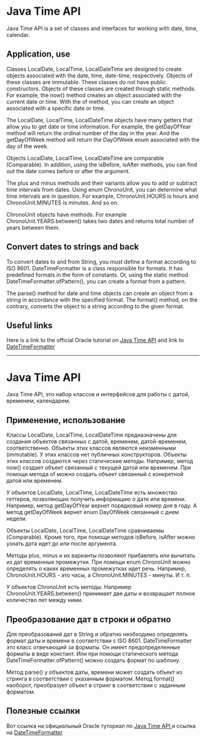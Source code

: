# Java Time API

Java Time API is a set of classes and interfaces for working with date, time, calendar.

## Application, use
Classes LocalDate, LocalTime, LocalDateTime are designed to create objects associated with the date,
time, date-time, respectively.
Objects of these classes are immutable.
These classes do not have public constructors.
Objects of these classes are created through static methods.
For example, the now() method creates an object associated with the current date or time.
With the of method, you can create an object associated with a specific date or time.

The LocalDate, LocalTime, LocalDateTime objects have many getters that allow you to get
date or time information.
For example, the getDayOfYear method will return the ordinal number of the day in the year.
And the getDayOfWeek method will return the DayOfWeek enum associated with the day of the week.

Objects LocalDate, LocalTime, LocalDateTime are comparable (Comparable).
In addition, using the isBefore, isAfter methods, you can find out the date comes before or after the argument.

The plus and minus methods and their variants allow you to add or subtract time intervals from dates.
Using enum ChronoUnit, you can determine what time intervals are in question.
For example, ChronoUnit.HOURS is hours and ChronoUnit.MINUTES is minutes. And so on.

ChronoUnit objects have methods. For example ChronoUnit.YEARS.between() takes two dates and returns
total number of years between them.

## Convert dates to strings and back
To convert dates to and from String, you must define a format according to ISO 8601.
DateTimeFormatter is a class responsible for formats. It has predefined formats in the form of constants.
Or, using the static method DateTimeFormatter.ofPattern(), you can create a format from a pattern.

The parse() method for date and time objects can create an object from a string in accordance with the specified format.
The format() method, on the contrary, converts the object to a string according to the given format.

## Useful links
Here is a link to the official Oracle tutorial on
<a href="https://docs.oracle.com/javase/tutorial/datetime/index.html"> Java Time API</a> and
link to
<a href="https://docs.oracle.com/en/java/javase/11/docs/api/java.base/java/time/format/DateTimeFormatter.html"> DateTimeFormatter</a>

____________________________________________________

# Java Time API

Java Time API, это набор классов и интерфейсов для работы с датой, временем, календарем.

## Применение, использование
Классы LocalDate, LocalTime, LocalDateTime предназначены для создания объектов связанных с датой,
временем, датой-временем, соответственно.
Объекты этих классов являются неизменными (immutable).
У этих классов нет публичных конструкторов.
Объекты этих классов создаются через статические методы.
Например, метод now() создает объект связанный с текущей датой или временем.
При помощи метода of можно создать объект связанный с конкретной датой или временем.

У объектов LocalDate, LocalTime, LocalDateTime есть множество геттеров, позволяющих получить
информацию о дате или времени.
Например, метод getDayOfYear вернет порядковый номер дня в году.
А метод getDayOfWeek вернет enum DayOfWeek связанный с днем недели.

Объекты LocalDate, LocalTime, LocalDateTime сравниваемы (Comparable).
Кроме того, при помощи методов isBefore, isAfter можно узнать дата идет до или после аргумента.

Методы plus, minus и их варианты позволяют прибавлять или вычитать из дат временные промежутки.
При помощи enum ChronoUnit можно определять о каких временных промежутках идет речь.
Например, ChronoUnit.HOURS - это часы, а ChronoUnit.MINUTES - минуты. И т. п.

У объектов ChronoUnit есть методы. Например ChronoUnit.YEARS.between() принимает две даты и возвращает
полное количество лет между ними.

## Преобразование дат в строки и обратно
Для преобразований дат в String и обратно необходимо определять формат даты и времени в соответствии с ISO 8601.
DateTimeFormatter это класс отвечающий за форматы. Он имеет предопределенные форматы в виде констант.
Или при помощи статического метода DateTimeFormatter.ofPattern() можно создать формат по шаблону.

Метод parse() у объектов даты, времени может создать объект из стринга в соответствии с указанным форматом.
Метод format() наоборот, преобразует объект в стринг в соответствии с заданным форматом.

## Полезные ссылки
Вот ссылка на официальный Oracle туториал по
<a href="https://docs.oracle.com/javase/tutorial/datetime/index.html"> Java Time API </a> и
ссылка на
<a href="https://docs.oracle.com/en/java/javase/11/docs/api/java.base/java/time/format/DateTimeFormatter.html"> DateTimeFormatter </a>
